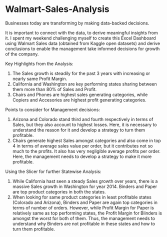 # Walmart-Sales-Analysis
Businesses today are transforming by making data-backed decisions. 

It is important to connect with the data, to derive meaningful insights from it. I spent my weekend challenging myself to create this Excel Dashboard using Walmart Sales data (obtained from Kaggle open datasets) and derive conclusions to enable the management take informed decisions for growth of the company.

Key Highlights from the Analysis:

1. The Sales growth is steadily for the past 3 years with increasing or nearly same Profit Margin.
2. California and Washington are key performing states sharing between them more than 80% of Sales and Profit.
3. Chairs and Phones are highest sales generating categories, while Copiers and Accesories are highest profit generating categories.

Points to consider for Management decisions:

1. Arizona and Colorado stand third and fourth respectively in terms of Sales, but they also account to highest losses. Here, it is necessary to understand the reason for it and develop a strategy to turn them profitable.
2. Chairs generate highest Sales amongst categories and also come in top 4 in terms of average sales value per order, but it contributes not so much to the profits. It also has very negligible average profits per order. Here, the management needs to develop a strategy to make it more profitable.

Using the Slicer for further Statewise Analysis:

1. While California hast seen a steady Sales growth over years, there is a massive Sales growth in Washington for year 2014. Binders and Paper are top product categories in both the states.
2. When looking for same product categories in least profitable states (Colorado and Arizona), Binders and Paper are again top categories in terms of number of orders. However, while Profit Margin for Paper is relatively same as top performing states, the Profit Margin for Blinders is amongst the worst for both of them.
   Thus, the management needs to understand why Binders are not profitable in these states and how to turn them profitable. 
   
